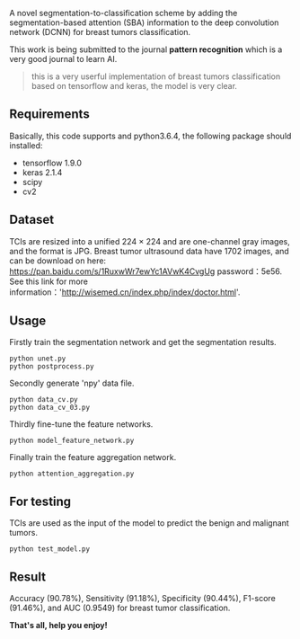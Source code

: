 A novel segmentation-to-classification scheme by adding the segmentation-based attention (SBA) information to the deep convolution network (DCNN) for breast tumors classification.

This work is being submitted to the journal **pattern recognition** which is a very good journal to learn AI.

> this is a very userful implementation of breast tumors classification based on tensorflow and keras, the model is very clear.


## Requirements
Basically, this code supports and python3.6.4, the following package should installed:
* tensorflow 1.9.0 
* keras 2.1.4
* scipy
* cv2


## Dataset
TCIs are resized into a unified 224 × 224 and are one-channel gray images, and the format is JPG. Breast tumor ultrasound data have 1702 images, and can be download 
on here: https://pan.baidu.com/s/1RuxwWr7ewYc1AVwK4CvgUg password：5e56. See this link for more information：'http://wisemed.cn/index.php/index/doctor.html'. 


## Usage

Firstly train the segmentation network and get the segmentation results. 
```
python unet.py
python postprocess.py
```

Secondly generate 'npy' data file.
```
python data_cv.py
python data_cv_03.py
```

Thirdly fine-tune the feature networks.
```
python model_feature_network.py
```

Finally train the feature aggregation network.
```
python attention_aggregation.py
```


## For testing

TCIs are used as the input of the model to predict the benign and malignant tumors.
```
python test_model.py
```


## Result
Accuracy (90.78%), Sensitivity (91.18%), Specificity (90.44%), F1-score (91.46%), and AUC (0.9549) for breast tumor classification.


**That's all, help you enjoy!**
